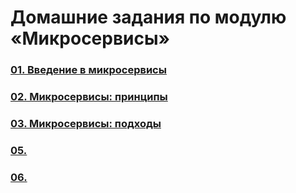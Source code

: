 # Домашние задания по модулю «Микросервисы»
### [01. Введение в микросервисы](01/README.md)
### [02. Микросервисы: принципы](02/README.md)
### [03. Микросервисы: подходы](03/README.md)
### [05. ](04/README.md)
### [06. ](06/README.md)